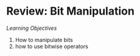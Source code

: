 # Review: Bit Manipulation

*Learning Objectives*
1. How to manipulate bits
2. how to use bitwise operators
